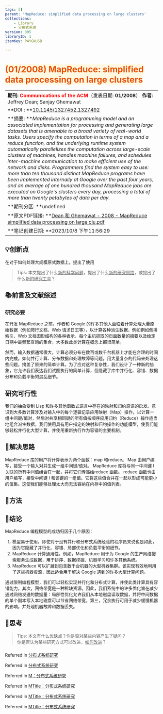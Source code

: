 ```yaml
---
tags: []
parent: 'MapReduce: simplified data processing on large clusters'
collections:
    - Library
    - 分布式系统
version: 395
libraryID: 1
itemKey: P4YGNUSB

---
```

# <span style="color: #E65100"><span style="background-color: #fff8e1">(01/2008) MapReduce: simplified data processing on large clusters</span></span>

|                                                                                                                                                                                                                                                                                                                                                                                                                                                                                                                                                                                                                                                                                                                                                                                                                                          |
| ---------------------------------------------------------------------------------------------------------------------------------------------------------------------------------------------------------------------------------------------------------------------------------------------------------------------------------------------------------------------------------------------------------------------------------------------------------------------------------------------------------------------------------------------------------------------------------------------------------------------------------------------------------------------------------------------------------------------------------------------------------------------------------------------------------------------------------------- |
| **期刊: <span style="color: #FF0000">Communications of the ACM</span>**（发表日期: **01/2008**） **作者:** Jeffrey Dean; Sanjay Ghemawat                                                                                                                                                                                                                                                                                                                                                                                                                                                                                                                                                                                                                                                                                                           |
| **DOI : **[10.1145/1327452.1327492](https://doi.org/10.1145/1327452.1327492)                                                                                                                                                                                                                                                                                                                                                                                                                                                                                                                                                                                                                                                                                                                                                             |
| **摘要: ***MapReduce is a programming model and an associated implementation for processing and generating large datasets that is amenable to a broad variety of real-world tasks. Users specify the computation in terms of a map and a reduce function, and the underlying runtime system automatically parallelizes the computation across large-scale clusters of machines, handles machine failures, and schedules inter-machine communication to make efficient use of the network and disks. Programmers find the system easy to use: more than ten thousand distinct MapReduce programs have been implemented internally at Google over the past four years, and an average of one hundred thousand MapReduce jobs are executed on Google's clusters every day, processing a total of more than twenty petabytes of data per day.* |
| **期刊分区: **undefined                                                                                                                                                                                                                                                                                                                                                                                                                                                                                                                                                                                                                                                                                                                                                                                                                      |
| **原文PDF链接: **[Dean 和 Ghemawat - 2008 - MapReduce simplified data processing on large clu.pdf](zotero://open-pdf/0_UEA45RNH)                                                                                                                                                                                                                                                                                                                                                                                                                                                                                                                                                                                                                                                                                                              |
| **笔记创建日期: **2023/10/8 下午11:56:29                                                                                                                                                                                                                                                                                                                                                                                                                                                                                                                                                                                                                                                                                                                                                                                                         |

## 💡创新点

在对于如何处理大规模原式数据上，提出了使用

> Tips: 本文提出了什么<u>新的科学问题</u>，提出了什么<u>新的研究思路</u>，或提出了什么<u>新的研究工具</u>？

## 📚前言及文献综述

### 研究必要

在开发 MapReduce 之前，作者和 Google 的许多其他人面临着计算处理大量原始数据（例如爬行文档、Web 请求日志等），以计算各种派生数据，例如例如倒排索引、Web 文档图形结构的各种表示、每个主机抓取的页面数量的摘要以及给定日期中最频繁查询的集合。大多数此类计算在概念上都很简单。

然而，输入数据通常很大，计算必须分布在数百或数千台机器上才能在合理的时间内完成。如何并行计算、分布数据和处理故障等问题，用大量复杂的代码来处理这些问题，掩盖了原来的简单计算。为了应对这种复杂性，我们设计了一种新的抽象，它允许我们表达我们试图执行的简单计算，但隐藏了库中并行化、容错、数据分布和负载平衡的混乱细节。

## 研究可行性

我们的抽象受到 Lisp 和许多其他函数式语言中存在的映射和归约原语的启发。意识到大多数计算涉及对输入中的每个逻辑记录应用映射（Map）操作，以计算一组中间键/值对，然后对共享相同键的所有值按顺序应用归约（Reduce）操作适当地组合派生数据。我们使用具有用户指定的映射和归约操作的功能模型，使我们能够轻松并行化大型计算，并使用重新执行作为容错的主要机制。

## 🧩解决思路

MapReduce 库的用户将计算表示为两个函数：map 和reduce。 Map 由用户编写，接受一个输入对并生成一组中间键/值对。 MapReduce 库将与同一中间键 I 关联的所有中间值组合在一起，并将它们传递给reduce 函数。 reduce 函数也由用户编写，接受中间键 I 和该键的一组值。它将这些值合并在一起以形成可能更小的值集。这使我们能够处理太大而无法容纳在内存中的值列表。

## 🔬方法

## 📜结论

MapReduce 编程模型的成功归因于几个原因：

1.  模型易于使用，即使对于没有并行和分布式系统经验的程序员来说也是如此，因为它隐藏了并行化、容错、局部优化和负载平衡的细节。
2.  MapReduce 计算通用性。例如，MapReduce 用于为 Google 的生产网络搜索服务生成数据，用于排序、数据挖掘、机器学习和许多其他系统。
3.  MapReduce 可以扩展到包含数千台机器的大型机器集群。该实现有效地利用了这些机器资源，因此适合用于解决 Google 遇到的许多大型计算问题。

通过限制编程模型，我们可以轻松实现并行化和分布式计算，并使此类计算具有容错能力。其次，网络带宽是一种稀缺资源。因此，我们系统中的许多优化旨在减少通过网络发送的数据量：局部性优化允许我们从本地磁盘读取数据，并将中间数据的单个副本写入本地磁盘可以节省网络带宽。第三，冗余执行可用于减少缓慢机器的影响，并处理机器故障和数据丢失。

## 🤔思考

> Tips: 本文有什么<u>优缺点</u>？你是否对某些内容产生了<u>疑问</u>？\
> 你是否认为某些研究方式可以改进，<u>如何改进</u>？

###

Referred in <a href="./分布式系统研究-XP8WPB77.md" rel="noopener noreferrer nofollow" zhref="zotero://note/u/XP8WPB77/?ignore=1&#x26;line=-1" ztype="znotelink" class="internal-link">分布式系统研究</a>

Referred in <a href="./分布式系统研究-XP8WPB77.md" rel="noopener noreferrer nofollow" zhref="zotero://note/u/XP8WPB77/?ignore=1&#x26;line=-1" ztype="znotelink" class="internal-link">分布式系统研究</a>

Referred in <a href="./MTitle：分布式系统研究-NPNE5ZQY.md" rel="noopener noreferrer nofollow" zhref="zotero://note/u/NPNE5ZQY/?ignore=1&#x26;line=1" ztype="znotelink" class="internal-link">M：分布式系统研究</a>

Referred in <a href="./MTitle：分布式系统研究-NPNE5ZQY.md" rel="noopener noreferrer nofollow" zhref="zotero://note/u/NPNE5ZQY/?ignore=1&#x26;line=-1" ztype="znotelink" class="internal-link">MTitle：分布式系统研究</a>

Referred in <a href="./MTitle：分布式系统研究-NPNE5ZQY.md" rel="noopener noreferrer nofollow" zhref="zotero://note/u/NPNE5ZQY/?ignore=1&#x26;line=-1" ztype="znotelink" class="internal-link">MTitle：分布式系统研究</a>

Referred in <a href="./MTitle：分布式系统研究-NPNE5ZQY.md" rel="noopener noreferrer nofollow" zhref="zotero://note/u/NPNE5ZQY/?ignore=1&#x26;line=6" ztype="znotelink" class="internal-link">MTitle：分布式系统研究</a>
